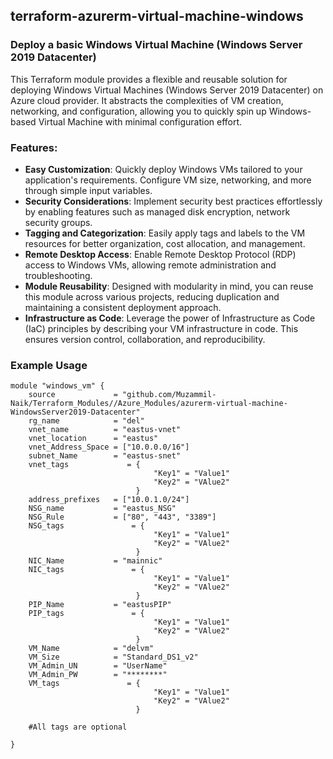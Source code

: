 ## terraform-azurerm-virtual-machine-windows

### Deploy a basic Windows Virtual Machine (Windows Server 2019 Datacenter)
This Terraform module provides a flexible and reusable solution for deploying Windows Virtual Machines (Windows Server 2019 Datacenter) on Azure cloud provider. It abstracts the complexities of VM creation, networking, and configuration, allowing you to quickly spin up Windows-based Virtual Machine with minimal configuration effort.

### Features:
- **Easy Customization**: Quickly deploy Windows VMs tailored to your application's requirements. Configure VM size, networking, and more through simple input variables.
- **Security Considerations**: Implement security best practices effortlessly by enabling features such as managed disk encryption, network security groups.
- **Tagging and Categorization**: Easily apply tags and labels to the VM resources for better organization, cost allocation, and management.
- **Remote Desktop Access**: Enable Remote Desktop Protocol (RDP) access to Windows VMs, allowing remote administration and troubleshooting.
- **Module Reusability**: Designed with modularity in mind, you can reuse this module across various projects, reducing duplication and maintaining a consistent deployment approach.
- **Infrastructure as Code**: Leverage the power of Infrastructure as Code (IaC) principles by describing your VM infrastructure in code. This ensures version control, collaboration, and reproducibility.


### Example Usage 
```hcl
module "windows_vm" {
    source             = "github.com/Muzammil-Naik/Terraform_Modules//Azure_Modules/azurerm-virtual-machine-WindowsServer2019-Datacenter"
    rg_name            = "del" 
    vnet_name          = "eastus-vnet" 
    vnet_location      = "eastus" 
    vnet_Address_Space = ["10.0.0.0/16"] 
    subnet_Name        = "eastus-snet" 
    vnet_tags             = {   
                                "Key1" = "Value1" 
                                "Key2" = "VAlue2" 
                            }
    address_prefixes   = ["10.0.1.0/24"] 
    NSG_name           = "eastus_NSG" 
    NSG_Rule           = ["80", "443", "3389"] 
    NSG_tags               = {   
                                "Key1" = "Value1" 
                                "Key2" = "VAlue2" 
                            }
    NIC_Name           = "mainnic" 
    NIC_tags               = {   
                                "Key1" = "Value1" 
                                "Key2" = "VAlue2" 
                            }
    PIP_Name           = "eastusPIP" 
    PIP_tags               = {   
                                "Key1" = "Value1" 
                                "Key2" = "VAlue2" 
                            }
    VM_Name            = "delvm" 
    VM_Size            = "Standard_DS1_v2" 
    VM_Admin_UN        = "UserName" 
    VM_Admin_PW        = "********" 
    VM_tags               = {   
                                "Key1" = "Value1" 
                                "Key2" = "VAlue2" 
                            }

    #All tags are optional

}
```